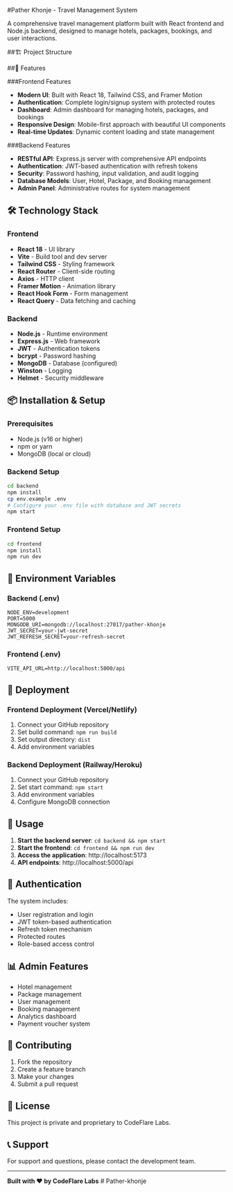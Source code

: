 #Pather Khonje - Travel Management System

A comprehensive travel management platform built with React frontend and Node.js backend, designed to manage hotels, packages, bookings, and user interactions.

##🏗️ Project Structure


##🚀 Features

###Frontend Features
- **Modern UI**: Built with React 18, Tailwind CSS, and Framer Motion
- **Authentication**: Complete login/signup system with protected routes
- **Dashboard**: Admin dashboard for managing hotels, packages, and bookings
- **Responsive Design**: Mobile-first approach with beautiful UI components
- **Real-time Updates**: Dynamic content loading and state management

###Backend Features
- **RESTful API**: Express.js server with comprehensive API endpoints
- **Authentication**: JWT-based authentication with refresh tokens
- **Security**: Password hashing, input validation, and audit logging
- **Database Models**: User, Hotel, Package, and Booking management
- **Admin Panel**: Administrative routes for system management

## 🛠️ Technology Stack

### Frontend
- **React 18** - UI library
- **Vite** - Build tool and dev server
- **Tailwind CSS** - Styling framework
- **React Router** - Client-side routing
- **Axios** - HTTP client
- **Framer Motion** - Animation library
- **React Hook Form** - Form management
- **React Query** - Data fetching and caching

### Backend
- **Node.js** - Runtime environment
- **Express.js** - Web framework
- **JWT** - Authentication tokens
- **bcrypt** - Password hashing
- **MongoDB** - Database (configured)
- **Winston** - Logging
- **Helmet** - Security middleware

## 📦 Installation & Setup

### Prerequisites
- Node.js (v16 or higher)
- npm or yarn
- MongoDB (local or cloud)

### Backend Setup
```bash
cd backend
npm install
cp env.example .env
# Configure your .env file with database and JWT secrets
npm start
```

### Frontend Setup
```bash
cd frontend
npm install
npm run dev
```

## 🔧 Environment Variables

### Backend (.env)
```env
NODE_ENV=development
PORT=5000
MONGODB_URI=mongodb://localhost:27017/pather-khonje
JWT_SECRET=your-jwt-secret
JWT_REFRESH_SECRET=your-refresh-secret
```

### Frontend (.env)
```env
VITE_API_URL=http://localhost:5000/api
```

## 🚀 Deployment

### Frontend Deployment (Vercel/Netlify)
1. Connect your GitHub repository
2. Set build command: `npm run build`
3. Set output directory: `dist`
4. Add environment variables

### Backend Deployment (Railway/Heroku)
1. Connect your GitHub repository
2. Set start command: `npm start`
3. Add environment variables
4. Configure MongoDB connection

## 📱 Usage

1. **Start the backend server**: `cd backend && npm start`
2. **Start the frontend**: `cd frontend && npm run dev`
3. **Access the application**: http://localhost:5173
4. **API endpoints**: http://localhost:5000/api

## 🔐 Authentication

The system includes:
- User registration and login
- JWT token-based authentication
- Refresh token mechanism
- Protected routes
- Role-based access control

## 📊 Admin Features

- Hotel management
- Package management
- User management
- Booking management
- Analytics dashboard
- Payment voucher system

## 🤝 Contributing

1. Fork the repository
2. Create a feature branch
3. Make your changes
4. Submit a pull request

## 📄 License

This project is private and proprietary to CodeFlare Labs.

## 📞 Support

For support and questions, please contact the development team.

---

**Built with ❤️ by CodeFlare Labs**
#   P a t h e r - k h o n j e 
 
 
